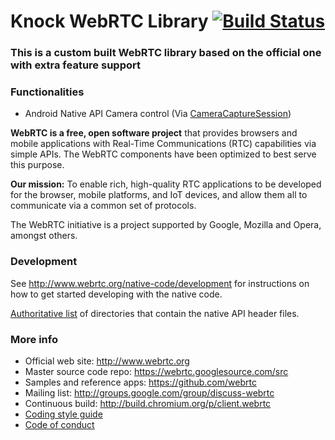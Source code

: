 # Knock WebRTC Library [![Build Status](https://travis-ci.com/jackz314/knock-webrtc.svg?token=phWsgHBzUvb6jweQrYva&branch=knock-branch)](https://travis-ci.com/jackz314/knock-webrtc)

### This is a custom built WebRTC library based on the official one with extra feature support

### Functionalities
- Android Native API Camera control (Via [CameraCaptureSession](https://developer.android.com/reference/android/hardware/camera2/CameraCaptureSession.html))

**WebRTC is a free, open software project** that provides browsers and mobile
applications with Real-Time Communications (RTC) capabilities via simple APIs.
The WebRTC components have been optimized to best serve this purpose.

**Our mission:** To enable rich, high-quality RTC applications to be
developed for the browser, mobile platforms, and IoT devices, and allow them
all to communicate via a common set of protocols.

The WebRTC initiative is a project supported by Google, Mozilla and Opera,
amongst others.

### Development

See http://www.webrtc.org/native-code/development for instructions on how to get
started developing with the native code.

[Authoritative list](native-api.md) of directories that contain the
native API header files.

### More info

 * Official web site: http://www.webrtc.org
 * Master source code repo: https://webrtc.googlesource.com/src
 * Samples and reference apps: https://github.com/webrtc
 * Mailing list: http://groups.google.com/group/discuss-webrtc
 * Continuous build: http://build.chromium.org/p/client.webrtc
 * [Coding style guide](style-guide.md)
 * [Code of conduct](CODE_OF_CONDUCT.md)

